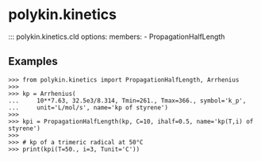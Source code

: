 # polykin.kinetics

::: polykin.kinetics.cld
    options:
        members:
            - PropagationHalfLength

## Examples

```pycon exec="on" source="console"
>>> from polykin.kinetics import PropagationHalfLength, Arrhenius
>>>
>>> kp = Arrhenius(
...     10**7.63, 32.5e3/8.314, Tmin=261., Tmax=366., symbol='k_p',
...     unit='L/mol/s', name='kp of styrene')
>>>
>>> kpi = PropagationHalfLength(kp, C=10, ihalf=0.5, name='kp(T,i) of styrene')
>>>
>>> # kp of a trimeric radical at 50°C
>>> print(kpi(T=50., i=3, Tunit='C'))
```
